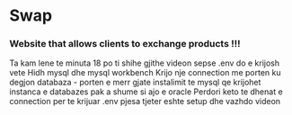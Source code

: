 # Swap
### Website that allows clients to exchange products !!!

Ta kam lene te minuta 18 po ti shihe gjithe videon sepse .env do e krijosh vete
Hidh mysql dhe mysql workbench
Krijo nje connection me porten ku degjon databaza - porten e merr gjate instalimit te mysql qe krijohet instanca e databazes pak a shume si ajo e oracle
Perdori keto te dhenat e connection per te krijuar .env pjesa tjeter eshte setup dhe vazhdo videon
